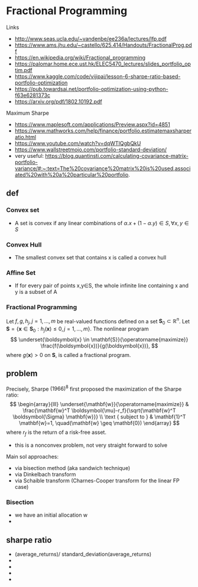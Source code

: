 # Fractional Programming

Links
* http://www.seas.ucla.edu/~vandenbe/ee236a/lectures/lfp.pdf
* https://www.ams.jhu.edu/~castello/625.414/Handouts/FractionalProg.pdf
* https://en.wikipedia.org/wiki/Fractional_programming
* https://palomar.home.ece.ust.hk/ELEC5470_lectures/slides_portfolio_optim.pdf
* https://www.kaggle.com/code/vijipai/lesson-6-sharpe-ratio-based-portfolio-optimization
* https://pub.towardsai.net/portfolio-optimization-using-python-f63e6281373c
* https://arxiv.org/pdf/1802.10192.pdf

Maximum Sharpe 
* https://www.maplesoft.com/applications/Preview.aspx?id=4851
* https://www.mathworks.com/help/finance/portfolio.estimatemaxsharperatio.html
* https://www.youtube.com/watch?v=dqWTIQgbQkU
* https://www.wallstreetmojo.com/portfolio-standard-deviation/
* very useful: https://blog.quantinsti.com/calculating-covariance-matrix-portfolio-variance/#:~:text=The%20covariance%20matrix%20is%20used,associated%20with%20a%20particular%20portfolio.

## def

### Convex set
* A set is convex if any linear combinations of $\alpha . x + (1-\alpha.y) \in S, \forall x,y \in S$

### Convex Hull
* The smallest convex set that contains x is called a convex hull

### Affine Set
* If for every pair of points x,y∈S, the whole infinite line containing x and y is a subset of A

### Fractional Programming

Let $f, g, h_j, j=1, \ldots, m$ be real-valued functions defined on a set $\mathbf{S}_0 \subset \mathbb{R}^n$. Let $\mathbf{S}=\left\{\boldsymbol{x} \in \mathbf{S}_0: h_j(\boldsymbol{x}) \leq 0, j=1, \ldots, m\right\}$. The nonlinear program
$$
\underset{\boldsymbol{x} \in \mathbf{S}}{\operatorname{maximize}} \frac{f(\boldsymbol{x})}{g(\boldsymbol{x})},
$$
where $g(\boldsymbol{x})>0$ on $\mathbf{S}$, is called a fractional program.

## problem

Precisely, Sharpe $(1966)^8$ first proposed the maximization of the Sharpe ratio:
$$
\begin{array}{lll}
\underset{\mathbf{w}}{\operatorname{maximize}} & \frac{\mathbf{w}^T \boldsymbol{\mu}-r_f}{\sqrt{\mathbf{w}^T \boldsymbol{\Sigma} \mathbf{w}}} \\
\text { subject to } & \mathbf{1}^T \mathbf{w}=1, \quad(\mathbf{w} \geq \mathbf{0})
\end{array}
$$
where $r_f$ is the return of a risk-free asset.

* this is a nonconvex problem, not very straight forward to solve

Main sol approaches:
* via bisection method (aka sandwich technique)
* via Dinkelbach transform
* via Schaible transform (Charnes-Cooper transform for the linear FP case)

### Bisection


* we have an initial allocation w
* 



## sharpe ratio 
* (average_returns)/ standard_deviation(average_returns) 
* 
* 
* 
* 

